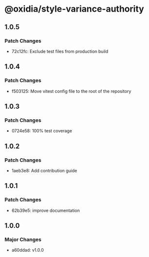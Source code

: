# @oxidia/style-variance-authority

## 1.0.5

### Patch Changes

- 72c12fc: Exclude test files from production build

## 1.0.4

### Patch Changes

- f503125: Move vitest config file to the root of the repository

## 1.0.3

### Patch Changes

- 0724e58: 100% test coverage

## 1.0.2

### Patch Changes

- 1aeb3e8: Add contribution guide

## 1.0.1

### Patch Changes

- 62b39e5: improve documentation

## 1.0.0

### Major Changes

- a60ddad: v1.0.0

